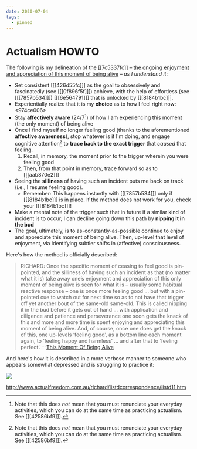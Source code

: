 ```yaml
---
date: 2020-07-04
tags:
  - pinned
---
```


# Actualism HOWTO

The following is my delineation of the [[7c5337fc]] – [the ongoing enjoyment and appreciation of this moment of being alive](http://www.actualfreedom.com.au/richard/abditorium/method.htm#The%20Actualism%20Method) – *as I understand it*:

- Set consistent [[[426d55fc]]] as the goal to obsessively and fascinatedly (see [[[0f896f5f]]]) achieve, with the help of effortless (see [[[7857b534]]]) [[[6e564791]]] that is unlocked by [[[8184b1bc]]].
- Experientially realize that it is my **choice** as to how I feel right now: <974ce006>
- Stay **affectively aware** (24/7[^aff]) of how I am experiencing this moment (the only moment) of being alive
- Once I find myself no longer feeling good (thanks to the aforementioned **affective awareness**), stop whatever is it I'm doing, and engage cognitive attention[^aff] to **trace back to the exact trigger** that *caused* that feeling. 
  1. Recall, in memory, the moment prior to the trigger wherein you were feeling good
  1. Then, from that point in memory, trace forward so as to [[[aab870e2]]]
- Seeing the **silliness** of having such an incident puts me back on track (i.e., I resume feeling good).
  - Remember: This happens instantly with [[[7857b534]]] only if [[[8184b1bc]]] is in place. If the method does not work for you, check your [[[8184b1bc]]]!
- Make a mental note of the trigger such that in future if a similar kind of incident is to occur, I can decline going down this path by **nipping it in the bud**
- The goal, ultimately, is to as-constantly-as-possible continue to enjoy and appreciate this moment of being alive. Then, up-level that level of enjoyment, via identifying subtler shifts in (affective) consciousness.

[^aff]: Note that this does *not* mean that you must renunciate your everyday activities, which you can do at the same time as practicing actualism. See [[[42586bf9]]].

Here's how the method is officially described:

> RICHARD: Once the specific moment of ceasing to feel good is pin-pointed, and the silliness  of having such an incident as that (no matter what it is) take away one’s enjoyment and appreciation of this only moment of being alive is seen for what it is – usually some habitual reactive response – one is once more feeling good ... but with a pin-pointed cue to watch out for next time so as to not have that trigger off yet another bout of the same-old same-old. This is called nipping it in the bud before it gets out of hand ... with application and diligence and patience and perseverance one soon gets the knack of this and more and more time is spent enjoying and appreciating this moment of being alive. And, of course, once one does get the knack of this, one up-levels ‘feeling good’, as a bottom line each moment again, to ‘feeling happy and harmless’ ... and after that to ‘feeling perfect’. --[This Moment Of Being Alive](http://www.actualfreedom.com.au/richard/articles/thismomentofbeingalive.htm)

And here's how it is described in a more verbose manner to someone who appears somewhat depressed and is struggling to practice it:

![](./static/feeling-regular.png)

<http://www.actualfreedom.com.au/richard/listdcorrespondence/listd11.htm>


